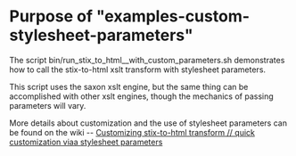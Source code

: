 Purpose of "examples-custom-stylesheet-parameters"
===

The script bin/run_stix_to_html__with_custom_parameters.sh demonstrates how to call the stix-to-html xslt transform with stylesheet parameters.

This script uses the saxon xslt engine, but the same thing can be accomplished with other xslt engines, though the mechanics of passing parameters will vary.

More details about customization and the use of stylesheet parameters can be found on the wiki -- [Customizing stix-to-html transform // quick customization viaa stylesheet parameters](https://github.com/STIXProject/stix-to-html/wiki/Customizing-stix-to-html-transform#quick-customization-via-stylesheet-parameters)
